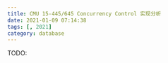 ```yaml
---
title: CMU 15-445/645 Concurrency Control 实现分析
date: 2021-01-09 07:14:38
tags: [, 2021]
category: database
---
```


TODO:
